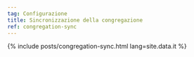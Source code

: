 ```yaml
---
tag: Configurazione
title: Sincronizzazione della congregazione
ref: congregation-sync
---
```


{% include posts/congregation-sync.html lang=site.data.it %}
